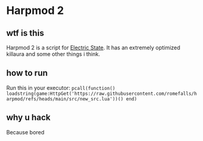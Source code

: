 # Harpmod 2

## wtf is this

Harpmod 2 is a script for [Electric State](https://www.roblox.com/games/2262441883/Electric-State-DarkRP-Beta). It has an extremely optimized killaura and some other things i think.

## how to run

Run this in your executor: `pcall(function() loadstring(game:HttpGet('https://raw.githubusercontent.com/romefalls/harpmod/refs/heads/main/src/new_src.lua'))() end)`

## why u hack

Because bored